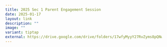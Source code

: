 ```yaml
---
title: 2025 Sec 1 Parent Engagement Session
date: 2025-01-17
layout: link
description: ""
image: ""
variant: tiptap
external: https://drive.google.com/drive/folders/17wfyMyyY27RvZyms8pQNwVCRCbbP4rqu?usp=drive_link
---
```

